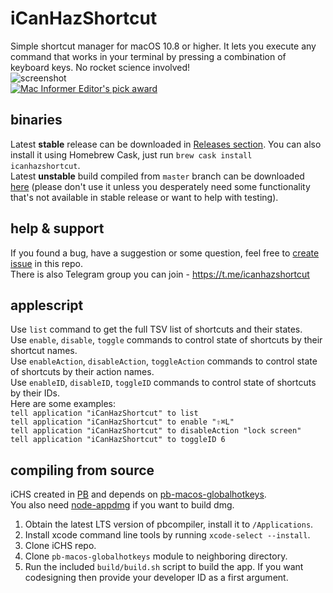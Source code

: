# iCanHazShortcut
Simple shortcut manager for macOS 10.8 or higher. It lets you execute any command that works in your terminal by pressing a combination of keyboard keys. No rocket science involved!  
![screenshot](https://d7.wtf/SchesisDodecaneCunarder.png)  
[![Mac Informer Editor's pick award](https://img.informer.com/awards/mi-award-epick4.png)](https:////macdownload.informer.com/icanhazshortcut/)  

## binaries
Latest **stable** release can be downloaded in [Releases section](https://github.com/deseven/icanhazshortcut/releases). You can also install it using Homebrew Cask, just run `brew cask install icanhazshortcut`.  
Latest **unstable** build compiled from `master` branch can be downloaded [here](https://d7.wtf/s/ichs-dev.zip) (please don't use it unless you desperately need some functionality that's not available in stable release or want to help with testing).

## help & support
If you found a bug, have a suggestion or some question, feel free to [create issue](https://github.com/deseven/icanhazshortcut/issues/new) in this repo.  
There is also Telegram group you can join - https://t.me/icanhazshortcut

## applescript
Use `list` command to get the full TSV list of shortcuts and their states.  
Use `enable`, `disable`, `toggle` commands to control state of shortcuts by their shortcut names.  
Use `enableAction`, `disableAction`, `toggleAction` commands to control state of shortcuts by their action names.  
Use `enableID`,  `disableID`, `toggleID` commands to control state of shortcuts by their IDs.  
Here are some examples:  
`tell application "iCanHazShortcut" to list`  
`tell application "iCanHazShortcut" to enable "⇧⌘L"`  
`tell application "iCanHazShortcut" to disableAction "lock screen"`  
`tell application "iCanHazShortcut" to toggleID 6`  

## compiling from source
iCHS created in [PB](http://purebasic.com) and depends on [pb-macos-globalhotkeys](https://github.com/deseven/pb-macos-globalhotkeys).  
You also need [node-appdmg](https://github.com/LinusU/node-appdmg) if you want to build dmg.  
1. Obtain the latest LTS version of pbcompiler, install it to ```/Applications```.  
2. Install xcode command line tools by running ```xcode-select --install```.  
3. Clone iCHS repo.  
4. Clone ```pb-macos-globalhotkeys``` module to neighboring directory.  
5. Run the included ```build/build.sh``` script to build the app. If you want codesigning then provide your developer ID as a first argument.  
